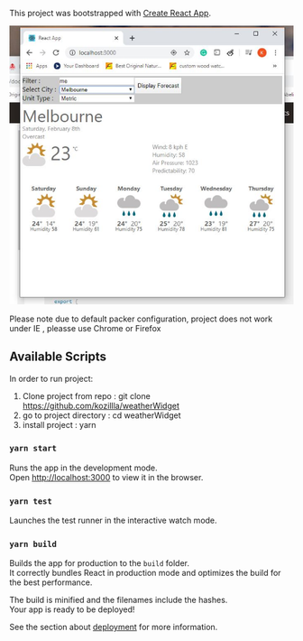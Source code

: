 This project was bootstrapped with [Create React App](https://github.com/facebook/create-react-app).

![Image description](widgetdemo.JPG)

Please note due to default packer configuration, project does not work under IE , pleasse use Chrome or Firefox

## Available Scripts

In order to run project:

1. Clone project from repo : git clone https://github.com/kozillla/weatherWidget
2. go to project directory : cd weatherWidget
3. install project : yarn

### `yarn start`

Runs the app in the development mode.<br />
Open [http://localhost:3000](http://localhost:3000) to view it in the browser.

### `yarn test`

Launches the test runner in the interactive watch mode.<br />

### `yarn build`

Builds the app for production to the `build` folder.<br />
It correctly bundles React in production mode and optimizes the build for the best performance.

The build is minified and the filenames include the hashes.<br />
Your app is ready to be deployed!

See the section about [deployment](https://facebook.github.io/create-react-app/docs/deployment) for more information.
